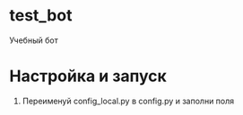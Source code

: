 # test_bot
Учебный бот


# Настройка и запуск
1. Переименуй config_local.py в config.py и заполни поля
